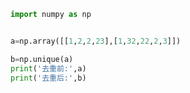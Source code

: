 
<BlogInfo title="23.数组去重" author="白日梦想猿" pv=0 read_times=0 pre_cost_time=0分5秒 category="numpy学习" tag_list="['numpy学习']" create_time="2021.08.19 17:22:36" update_time="2021.08.19 17:25:04" />

```python
import numpy as np


a=np.array([[1,2,2,23],[1,32,22,2,3]])

b=np.unique(a)
print('去重前:',a)
print('去重后:',b)
```
